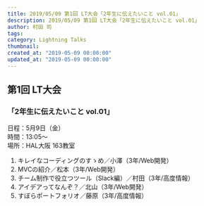 ```yaml
---
title: 2019/05/09 第1回 LT大会「2年生に伝えたいこと vol.01」  
description: 2019/05/09 第1回 LT大会「2年生に伝えたいこと vol.01」  
author: 村田 司
tags:
category: Lightning Talks
thumbnail:
created_at: "2019-05-09 00:00:00"
updated_at: "2019-05-09 00:00:00"
---
```


## 第1回 LT大会  

### 「2年生に伝えたいこと vol.01」  

日程：5月9日（金）  
時間：13:05～  
場所：HAL大阪 163教室  

1. キレイなコーディングのすゝめ／小澤（3年/Web開発）
2. MVCの紹介／松本（3年/Web開発）
3. チーム制作で役立つツール（Slack編）／村田（3年/高度情報）
4. アイデアってなんぞ？／北山（3年/Web開発）
5. すぼらポートフォリオ／藤原（3年/高度情報）
